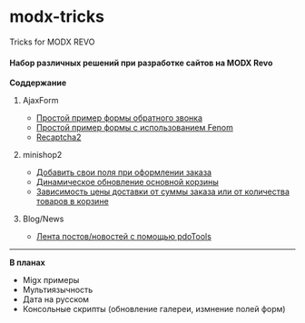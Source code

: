 # modx-tricks
Tricks for MODX REVO

#### Набор различных решений при разработке сайтов на MODX Revo

**Соддержание**

1. AjaxForm
	* [Простой пример формы обратного звонка](/1.AjaxForm/SimpleModalFormExample.md)
	* [Простой пример формы с использованием Fenom](/1.AjaxForm/SimpleModalFormFenom.md)
	* [Recaptcha2](/1.AjaxForm/AddRecaptchaV2.md)

2. minishop2
	* [Добавить свои поля при оформлении заказа](/2.minishop2/order/AddFieldToOrderInManager.md)
	* [Динамическое обновление основной корзины](/2.minishop2/cart/DynamicUpdateCart.md)
	* [Зависимость цены доставки от суммы заказа или от количества товаров в корзине](/2.minishop2/delivery/CustomDeliveryCost.md)

3. Blog/News
	* [Лента постов/новостей с помощью pdoTools](/3.Blog/SimplePostsFeed.md)


--------------

**В планах**

* Migx примеры
* Мультиязычность
* Дата на русском
* Консольные скрипты (обновление галереи, измнение полей форм)
